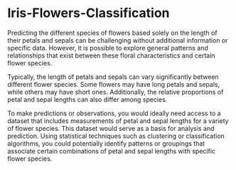 # Iris-Flowers-Classification
Predicting the different species of flowers based solely on the length of their petals and sepals can be challenging without additional information or specific data. However, it is possible to explore general patterns and relationships that exist between these floral characteristics and certain flower species.

Typically, the length of petals and sepals can vary significantly between different flower species. Some flowers may have long petals and sepals, while others may have short ones. Additionally, the relative proportions of petal and sepal lengths can also differ among species.

To make predictions or observations, you would ideally need access to a dataset that includes measurements of petal and sepal lengths for a variety of flower species. This dataset would serve as a basis for analysis and prediction. Using statistical techniques such as clustering or classification algorithms, you could potentially identify patterns or groupings that associate certain combinations of petal and sepal lengths with specific flower species.
